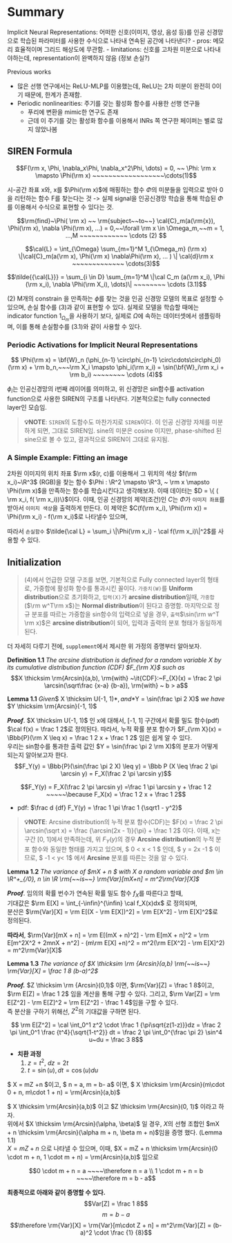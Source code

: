 # Summary

Implicit Neural Representations: 어떠한 신호(이미지, 영상, 음성 등)를 인공 신경망으로 학습된 파라미터를 사용한 수식으로 나타내 연속된 공간에 나타낸다? - pros: 메모리 효율적이며 그리드 해상도에 무관함. - limitations: 신호를 고차원 미분으로 나타내야하는데, representation이 완벽하지 않음 (정보 손실?)

Previous works

- 많은 선행 연구에서는 ReLU-MLP를 이용했는데, ReLU는 2차 미분이 완전히 0이기 때문에, 한계가 존재함.
- Periodic nonlinearities: 주기를 갖는 활성화 함수를 사용한 선행 연구들
  - 푸리에 변환을 mimic한 연구도 존재
  - 근데 이 주기를 갖는 활성화 함수를 이용해서 INRs 쪽 연구한 페이퍼는 별로 많지 않았나봄

## SIREN Formula

$$F(\rm x, \Phi, \nabla_x\Phi, \nabla_x^2\Phi, \dots) = 0, ~~ \Phi: \rm x \mapsto \Phi(\rm x) ~~~~~~~~~~~~~~~~~~\cdots(1)$$

시-공간 좌표 x와, x를 $\Phi(\rm x)$에 매핑하는 함수 $\Phi$의 미분들을 입력으로 받아 0을 리턴하는 함수 F를 찾는다는 것 -> 실제 signal을 인공신경망 학습을 통해 학습된 $\Phi$를 이용해서 수식으로 표현할 수 있다는 것.

$$\rm{find}~\Phi( \rm x) ~~ \rm{subject~~to~~} \cal{C}_m(a(\rm{x}), \Phi(\rm x), \nabla \Phi(\rm x), ...) = 0,~~\forall \rm x \in \Omega_m,~~m = 1, ...,M ~~~~~~~~~~~~ \cdots (2) $$

$$\cal{L} = \int_{\Omega} \sum_{m=1}^M 1_{\Omega_m} (\rm x) \|\cal{C}_m(a(\rm x), \Phi(\rm x) \nabla\Phi(\rm x), ... ) \| \cal{d}\rm x ~~~~~~~~~~~~~ \cdots(3)$$

$$\tilde{{\cal{L}}} = \sum_{i \in D} \sum_{m=1}^M \|\cal C_m (a(\rm x_i), \Phi (\rm x_i), \nabla \Phi(\rm X_i), \dots)\| ~~~~~~~~ \cdots (3.1)$$


(2) M개의 constrain 을 만족하는 $\phi$를 찾는 것을 인공 신경망 모델의 목표로 설정할 수 있으며, 손실 함수를 (3)과 같이 표현할 수 있다. 실제로 모델을 학습할 때에는 indicator function $1_{\Omega_m}$을 사용하기 보다, 실제로 $\Omega$에 속하는 데이터셋에서 샘플링하며, 이를 통해 손실함수를 (3.1)와 같이 사용할 수 있다.

### Periodic Activations for Implicit Neural Representations
$$ \Phi(\rm x) = \bf{W}_n (\phi_{n-1} \circ\phi_{n-1} \circ\cdots\circ\phi_0)(\rm x) + \rm b_n,~~~\rm X_i \mapsto \phi_i(\rm x_i) = \sin(\bf{W}_i\rm x_i + \rm b_i) ~~~~~~~~ \cdots (4)$$

$\phi_i$는 인공신경망의 i번째 레이어를 의미하고, 위 신경망은 sin함수를 activation function으로 사용한 SIREN의 구조를 나타낸다. 기본적으로는 fully connected layer인 모습임.

> **💡NOTE**: `SIREN`의 도함수도 마찬가지로 `SIREN`이다. 이 인공 신경망 자체를 미분하게 되면, 그대로 SIREN임. sine의 미분은 cosine 이지만, phase-shifted 된 sine으로 볼 수 있고, 결과적으로 SIREN이 그대로 유지됨.

### A Simple Example: Fitting an image
2차원 이미지의 위치 좌표 $\rm x$(r, c)를 이용해서 그 위치의 색상 $f(\rm x_i)~\R^3$ (RGB)을 찾는 함수 $\Phi : \R^2 \mapsto \R^3, ~ \rm x \mapsto \Phi(\rm x)$을 만족하는 함수를 학습시킨다고 생각해보자. 이때 데이터는 $D = \{ ( \rm x_i, f( \rm x_i))\}$이다. 이때, 인공 신경망의 제약(조건)인 $C$는 $\Phi$가 `이미지 좌표`를 받아서 `이미지 색상`을 출력하게 만든다. 이 제약은 $C(f(\rm x_i), \Phi(\rm x)) = \Phi(\rm x_i) - f(\rm x_i)$로 나타낼수 있으며, 

따라서 `손실함수` $\tilde{\cal L} = \sum_i \|\Phi(\rm x_i) - \cal f(\rm x_i)\|^2$를 사용할 수 있다.

## Initialization
> (4)에서 언급한 모델 구조를 보면, 기본적으로 Fully connected layer의 형태로, 가중합에 활성화 함수를 통과시킨 꼴이다. `가중치(W)`를 **Uniform distribution**으로 초기화하고, `입력(X)`가 **arcsine distribution**일때, `가중합` ($\rm w^T\rm x$)는 **Normal distribution**이 된다고 증명함. 마지막으로 정규 분포를 따르는 가중합을 sin함수의 입력으로 넣을 경우, `출력`$\sin(\rm w^T \rm x)$은 **arcsine distribution**이 되어, 입력과 출력의 분포 형태가 동일하게 된다.

더 자세히 다루기 전에, `supplement`에서 제시한 위 가정의 증명부터 알아보자.

**Definition 1.1** *The arcsine distribution is defined for a random variable $X$ by its cumulative distribution function (CDF) $F_{\rm X}$ such as*
$$X \thicksim \rm{Arcsin}(a,b), \rm{with} ~\it{CDF}:~F_{X}(x) = \frac 2 \pi \arcsin(\sqrt\frac {x-a} {b-a}), \rm{with} ~ b > a$$

**Lemma 1.1**
*Given*$ X \thicksim U(-1, 1)$*, and*$Y = \sin(\frac \pi 2 X)$ *we have* $Y \thicksim \rm{Arcsin}(-1, 1)$

***Proof***. $X \thicksim U(-1, 1)$ 인 x에 대해서, [-1, 1] 구간에서 확률 밀도 함수(pdf) $\cal f(x) = \frac 1 2$로 정의된다. 따라서, 누적 확률 분포 함수가 $F_{\rm X}(x) = \Bbb{P}(\rm X \leq x) = \frac 1 2 x + \frac 1 2$ 임은 쉽게 알 수 있다. <br>
우리는 sin함수를 통과한 출력 값인 $Y = \sin(\frac \pi 2 \rm X)$의 분포가 어떻게 되는지 알아보고자 한다.
$$F_Y(y) = \Bbb{P}(\sin(\frac \pi 2 X) \leq y) = \Bbb P (X \leq \frac 2 \pi \arcsin y) = F_X(\frac 2 \pi \arcsin y)$$

$$F_Y(y) = F_X(\frac 2 \pi \arcsin y) =\frac 1 \pi \arcsin y + \frac 1 2 ~~~~~\because F_X(x) = \frac 1 2 x + \frac 1 2$$

- pdf: $\frac d {df} F_Y(y) = \frac 1 \pi \frac 1 {\sqrt1 - y^2}$
> **💡NOTE**: Arcsine distribution의 누적 분포 함수(CDF)는 $F(x) = \frac 2 \pi \arcsin(\sqrt x) = \frac {\arcsin(2x - 1)}{\pi} + \frac 1 2$ 이다. 이때, x는 구간 [0, 1]에서 만족하는데, 위 $F_Y(y)$의 경우 **Arcsine distribution**의 누적 분포 함수와 동일한 형태를 가지고 있으며, $ 0 < x < 1 $ 인데, $ y = 2x -1 $ 이므로, $ -1 < y< 1$ 에서 **Arcsine** 분포를 따른는 것을 알 수 있다.


**Lemma 1.2**
*The variance of $mX + n $ with $X$ a random variable and $m \in \R^+_{/0}, n \in \R \rm{~~is~~} \rm{Var}[mX+n] = m^2\rm{Var}[X]$*

***Proof***. 임의의 확률 번수가 연속된 확률 밀도 함수 $f_X$를 따른다고 할때, <br/>기대값은 $\rm E[X] = \int_{-\infin}^{\infin} \cal f_X(x)dx$ 로 정의되며, <br/>분산은 $\rm{Var}[X] = \rm E[(X - \rm E[X])^2] = \rm E[X^2] - \rm E[X]^2$로 정의된다.

**따라서**, $\rm{Var}[mX + n] = \rm E[(mX + n)^2] - \rm E[mX + n]^2 = \rm E[m^2X^2 + 2mnX + n^2] - (m\rm E[X] +n)^2 = m^2(\rm E[X^2] - \rm E[X]^2) = m^2\rm{Var}[X]$

**Lemma 1.3**
*The variance of $X \thicksim \rm {Arcsin}(a,b) \rm{~~is~~} \rm{Var}[X] = \frac 1 8 (b-a)^2$*

***Proof.*** $Z \thicksim \rm {Arcsin}(0,1)$ 이면, $\rm{Var}[Z] = \frac 1 8$이고, $\rm E[Z] = \frac 1 2$ 임을 계산을 통해 구할 수 있다. 그리고, $\rm Var[Z] = \rm E[Z^2] - \rm E[Z]^2 = \rm E[Z^2] - \frac 1 4$임을 구할 수 있다. <br/>즉 분산을 구하기 위해선, $Z^2$의 기대값을 구하면 된다.

$$ \rm E[Z^2] = \cal \int_0^1 z^2 \cdot \frac 1 {\pi\sqrt{z(1-z)}}dz = \frac 2 \pi \int_0^1 \frac {t^4}{\sqrt{1-t^2}} dt = \frac 2 \pi \int_0^{\frac \pi 2} \sin^4  u~du = \frac 3 8$$

- **치환 과정**
    1. $z = t^2, ~ dz = 2t$
    2. $t = \sin(u), dt = \cos(u) du$



$ X = mZ +n $이고, $ n = a, m = b- a$ 이면, $ X \thicksim \rm{Arcsin}(m\cdot 0 + n, m\cdot 1 + n) = \rm{Arcsin}(a,b)$

$ X \thicksim \rm{Arcsin}(a,b)$ 이고 $Z \thicksim \rm{Arcsin}(0, 1)$ 이라고 하자.<br/>
위에서  $X \thicksim \rm{Arcsin}(\alpha, \beta)$ 일 경우, $X$의 선형 조합인 $mX + n \thicksim \rm{Arcsin}(\alpha m + n, \beta m + n)$임을 증명 했다. (Lemma 1.1)<br/>
$X = mZ + n$ 으로 나타낼 수 있으며, 이때, $X = mZ + n \thicksim \rm{Arcsin}(0 \cdot m + n, 1 \cdot m + n) = \rm{Arcsin}(a,b)$ 임으로

$$0 \cdot m + n = a ~~~~\therefore n = a \\ 1 \cdot m + n = b ~~~~\therefore m = b - a$$

**최종적으로 아래와 같이 증명할 수 있다.** 
$$Var[Z] = \frac 1 8$$
$$m = b-a$$
$$\therefore \rm{Var}[X] = \rm{Var}[m\cdot Z + n] = m^2\rm{Var}[Z] =  (b-a)^2 \cdot \frac {1} {8}$$
